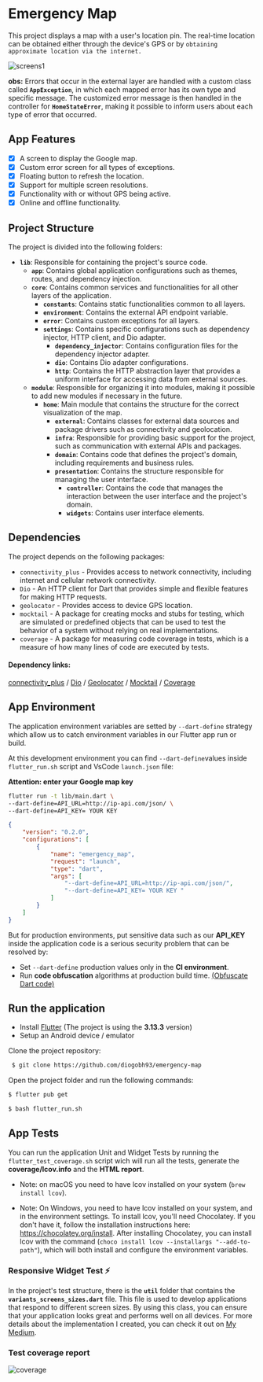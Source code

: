 # Emergency Map

This project displays a map with a user's location pin. The real-time location can be obtained either through the device's GPS or by `obtaining approximate location via the internet.`

![screens1](https://github.com/diogobh93/emergency-map/assets/37723303/31de6318-aae6-4db8-86b4-714a7cb2e105)

**obs:** Errors that occur in the external layer are handled with a custom class called **`AppException`**, in which each mapped error has its own type and specific message. The customized error message is then handled in the controller for **`HomeStateError`**, making it possible to inform users about each type of error that occurred.

## App Features

- [x]  A screen to display the Google map.
- [x]  Custom error screen for all types of exceptions.
- [x]  Floating button to refresh the location.
- [x]  Support for multiple screen resolutions.
- [x]  Functionality with or without GPS being active.
- [x]  Online and offline functionality.

## Project Structure

The project is divided into the following folders:

- **`lib`**: Responsible for containing the project's source code.
  - **`app`**: Contains global application configurations such as themes, routes, and dependency injection.
  - **`core`**: Contains common services and functionalities for all other layers of the application.
    - **`constants`**: Contains static functionalities common to all layers.
    - **`environment`**: Contains the external API endpoint variable.
    - **`error`**: Contains custom exceptions for all layers.
    - **`settings`**: Contains specific configurations such as dependency injector, HTTP client, and Dio adapter.
        - **`dependency_injector`**: Contains configuration files for the dependency injector adapter.
        - **`dio`**: Contains Dio adapter configurations.
        - **`http`**: Contains the HTTP abstraction layer that provides a uniform interface for accessing data from external sources.
  - **`module`**: Responsible for organizing it into modules, making it possible to add new modules if necessary in the future.
    - **`home`**: Main module that contains the structure for the correct visualization of the map.
      - **`external`**: Contains classes for external data sources and package drivers such as connectivity and geolocation.
      - **`infra`**: Responsible for providing basic support for the project, such as communication with external APIs and packages.
      - **`domain`**: Contains code that defines the project's domain, including requirements and business rules.
      - **`presentation`**: Contains the structure responsible for managing the user interface.
        - **`controller`**: Contains the code that manages the interaction between the user interface and the project's domain.
        - **`widgets`**: Contains user interface elements.


## Dependencies

The project depends on the following packages:

* `connectivity_plus` - Provides access to network connectivity, including internet and cellular network connectivity.
* `Dio` - An HTTP client for Dart that provides simple and flexible features for making HTTP requests.
* `geolocator` - Provides access to device GPS location.
* `mocktail` - A package for creating mocks and stubs for testing, which are simulated or predefined objects that can be used to test the behavior of a system without relying on real implementations.
* `coverage` - A package for measuring code coverage in tests, which is a measure of how many lines of code are executed by tests.

#### Dependency links: 
[connectivity_plus](https://pub.dev/packages/connectivity_plus) / [Dio](https://pub.dev/packages/dio) / [Geolocator](https://pub.dev/packages/geolocator) / [Mocktail](https://pub.dev/packages/mocktail) / [Coverage](https://pub.dev/packages/coverage) 


## App Environment

The application environment variables are setted by ```--dart-define``` strategy which allow us to catch environment variables in our Flutter app run or build.

At this development environment you can find ```--dart-define```values inside ```flutter_run.sh``` script and VsCode ```launch.json``` file:

**Attention: enter your Google map key**

```bash
flutter run -t lib/main.dart \
--dart-define=API_URL=http://ip-api.com/json/ \
--dart-define=API_KEY= YOUR KEY
```


```json
{
    "version": "0.2.0",
    "configurations": [
        {
            "name": "emergency_map",
            "request": "launch",
            "type": "dart",
            "args": [
                "--dart-define=API_URL=http://ip-api.com/json/",
                "--dart-define=API_KEY= YOUR KEY "
            ]
        }
    ]
}
```

But for production environments, put sensitive data such as our __API_KEY__ inside the application code is a serious security problem that can be resolved by:
- Set ```--dart-define```  production values only in the __CI environment__.
- Run __code obfuscation__ algorithms at production build time. [(Obfuscate Dart code)](https://docs.flutter.dev/deployment/obfuscate)

## Run the application

- Install [Flutter](https://docs.flutter.dev/get-started/install) (The project is using the __3.13.3__ version)
- Setup an Android device / emulator

Clone the project repository:
 
```bash
 $ git clone https://github.com/diogobh93/emergency-map
```

Open the project folder and run the following commands:
  
```bash
$ flutter pub get

$ bash flutter_run.sh
```

## App Tests

You can run the application Unit and Widget Tests by running the ```flutter_test_coverage.sh``` script wich will run all the tests, generate the __coverage/lcov.info__ and the __HTML report__.

- Note: on macOS you need to have lcov installed on your system (`brew install lcov`).

- Note: On Windows, you need to have lcov installed on your system, and in the environment settings. To install lcov, you'll need Chocolatey. If you don't have it, follow the installation instructions here: https://chocolatey.org/install. After installing Chocolatey, you can install lcov with the command (`choco install lcov --installargs "--add-to-path"`), which will both install and configure the environment variables.


### Responsive Widget Test ⚡️

In the project's test structure, there is the **`util`** folder that contains the **`variants_screens_sizes.dart`** file. This file is used to develop applications that respond to different screen sizes. By using this class, you can ensure that your application looks great and performs well on all devices. For more details about the implementation I created, you can check it out on [My Medium](https://medium.com/@diogobh93/flutter-responsive-widget-test-4adb11e3c992).


### Test coverage report

![coverage](https://github.com/diogobh93/emergency-map/assets/37723303/86e3e9c3-d1e1-497e-8968-bea57443e17f)